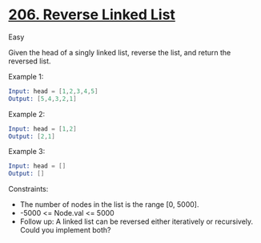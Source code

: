# [206. Reverse Linked List](https://leetcode.com/problems/reverse-linked-list/?envType=featured-list&envId=top-100-liked-questions)

Easy

Given the head of a singly linked list, reverse the list, and return the reversed list.

Example 1:

```s
Input: head = [1,2,3,4,5]
Output: [5,4,3,2,1]
```

Example 2:

```s
Input: head = [1,2]
Output: [2,1]
```

Example 3:

```s
Input: head = []
Output: []
```

Constraints:

- The number of nodes in the list is the range [0, 5000].
- -5000 <= Node.val <= 5000
- Follow up: A linked list can be reversed either iteratively or recursively. Could you implement both?
